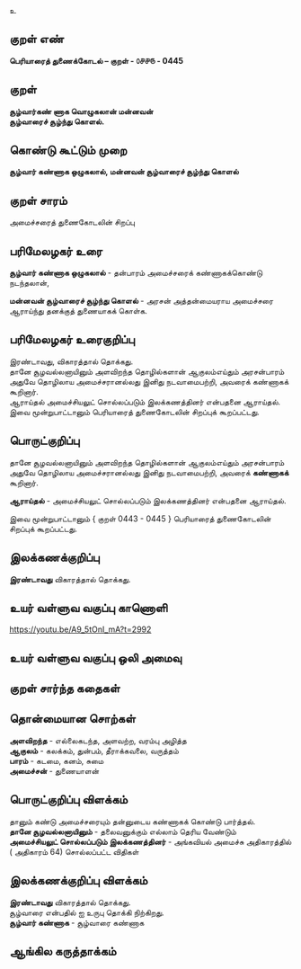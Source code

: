 உ

## குறள் எண் 

**பெரியாரைத் துணைக்கோடல் – குறள் - ௦௪௪௫ - 0445**  

## குறள் 

**சூழ்வார்கண் ணாக வொழுகலான் மன்னவன்  
சூழ்வாரைச் சூழ்ந்து கொளல்.**

## கொண்டு கூட்டும் முறை

**சூழ்வார் கண்ணாக ஒழுகலால், மன்னவன் சூழ்வாரைச் சூழ்ந்து கொளல்**

## குறள் சாரம் 

அமைச்சரைத் துணைகோடலின் சிறப்பு  

## பரிமேலழகர் உரை

**சூழ்வார் கண்ணாக ஒழுகலால்** - தன்பாரம் அமைச்சரைக் கண்ணாகக்கொண்டு நடந்தலான்,  

**மன்னவன் சூழ்வாரைச் சூழ்ந்து கொளல்** - அரசன் அத்தன்மையராய அமைச்சரை ஆராய்ந்து தனக்குத் துணையாகக் கொள்க.   

## பரிமேலழகர் உரைகுறிப்பு   

இரண்டாவது, விகாரத்தால் தொக்கது.  
தானே சூழவல்லனாயினும் அளவிறந்த தொழில்களான் ஆகுலம்எய்தும் அரசன்பாரம் அதுவே தொழிலாய அமைச்சரானல்லது இனிது நடவாமைபற்றி, அவரைக் கண்ணாகக் கூறினார்.  
ஆராய்தல் அமைச்சியலுட் சொல்லப்படும் இலக்கணத்தினர் என்பதனை ஆராய்தல்.  
இவை மூன்றுபாட்டானும் பெரியாரைத் துணைகோடலின் சிறப்புக் கூறப்பட்டது.  

## பொருட்குறிப்பு 
 
தானே சூழவல்லனாயினும் அளவிறந்த தொழில்களான் ஆகுலம்எய்தும் அரசன்பாரம் அதுவே தொழிலாய அமைச்சரானல்லது இனிது நடவாமைபற்றி, அவரைக் **கண்ணாகக்** கூறினார்.    

**ஆராய்தல்** - அமைச்சியலுட் சொல்லப்படும் இலக்கணத்தினர் என்பதனை ஆராய்தல். 

இவை மூன்றுபாட்டானும் { குறள் 0443 - 0445 } 
பெரியாரைத் துணைகோடலின் சிறப்புக் கூறப்பட்டது.    

## இலக்கணக்குறிப்பு  

**இரண்டாவது** விகாரத்தால் தொக்கது.     

## உயர் வள்ளுவ வகுப்பு காணொளி

https://youtu.be/A9_5tOnI_mA?t=2992

## உயர் வள்ளுவ வகுப்பு ஒலி அமைவு 

 
## குறள் சார்ந்த கதைகள் 


## தொன்மையான சொற்கள்

**அளவிறந்த** - எல்லைகடந்த, அளவற்ற, வரம்பு அழித்த   
**ஆகுலம்** - கலக்கம், துன்பம், தீராக்கவலை, வருத்தம்    
**பாரம்** - கடமை, கனம், சுமை  
**அமைச்சன்** - துணையாளன்

## பொருட்குறிப்பு விளக்கம்  

தானும் கண்டு அமைச்சரையும் தன்னுடைய கண்ணாகக் கொண்டு பார்த்தல்.    
**தானே சூழவல்லனாயினும்** - தலைவனுக்கும் எல்லாம் தெரிய வேண்டும்     
**அமைச்சியலுட் சொல்லப்படும் இலக்கணத்தினர்** - அங்கவியல் அமைச்சு அதிகாரத்தில் ( அதிகாரம் 64) சொல்லப்பட்ட விதிகள்  

## இலக்கணக்குறிப்பு விளக்கம்

**இரண்டாவது** விகாரத்தால் தொக்கது.  
சூழ்வாரை என்பதில் ஐ உருபு தொக்கி நிற்கிறது.   
**சூழ்வார் கண்ணாக** - சூழ்வாரை கண்ணாக

## ஆங்கில கருத்தாக்கம் 


